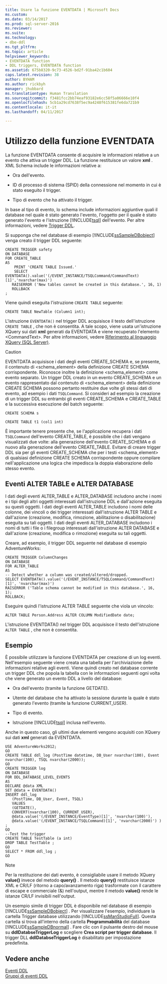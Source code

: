 ```yaml
---
title: Usare la funzione EVENTDATA | Microsoft Docs
ms.custom: 
ms.date: 03/14/2017
ms.prod: sql-server-2016
ms.reviewer: 
ms.suite: 
ms.technology:
- dbe-ddl
ms.tgt_pltfrm: 
ms.topic: article
helpviewer_keywords:
- EVENTDATA function
- DDL triggers, EVENTDATA function
ms.assetid: 675b8320-9c73-4526-bd2f-91ba42c1b604
caps.latest.revision: 38
author: BYHAM
ms.author: rickbyh
manager: jhubbard
ms.translationtype: Human Translation
ms.sourcegitcommit: f3481fcc2bb74eaf93182e6cc58f5a06666e10f4
ms.openlocfilehash: 5cb1a29cd7638f5ec9a4248f615381fe6da721b9
ms.contentlocale: it-it
ms.lasthandoff: 04/11/2017

---
```

# <a name="use-the-eventdata-function"></a>Utilizzo della funzione EVENTDATA
  La funzione EVENTDATA consente di acquisire le informazioni relative a un evento che attiva un trigger DDL. La funzione restituisce un valore **xml** . XML Schema include le informazioni relative a:  
  
-   Ora dell'evento.  
  
-   ID di processo di sistema (SPID) della connessione nel momento in cui è stato eseguito il trigger.  
  
-   Tipo di evento che ha attivato il trigger.  
  
 In base al tipo di evento, lo schema include informazioni aggiuntive quali il database nel quale è stato generato l'evento, l'oggetto per il quale è stato generato l'evento e l'istruzione [!INCLUDE[tsql](../../includes/tsql-md.md)] dell'evento. Per altre informazioni, vedere [Trigger DDL](../../relational-databases/triggers/ddl-triggers.md).  
  
 Si supponga che nel database di esempio [!INCLUDE[ssSampleDBobject](../../includes/sssampledbobject-md.md)] venga creato il trigger DDL seguente:  
  
```  
CREATE TRIGGER safety   
ON DATABASE   
FOR CREATE_TABLE   
AS   
    PRINT 'CREATE TABLE Issued.'  
    SELECT EVENTDATA().value('(/EVENT_INSTANCE/TSQLCommand/CommandText)[1]','nvarchar(max)')  
   RAISERROR ('New tables cannot be created in this database.', 16, 1)   
   ROLLBACK  
;  
```  
  
 Viene quindi eseguita l'istruzione `CREATE TABLE` seguente:  
  
 `CREATE TABLE NewTable (Column1 int);`  
  
 L'istruzione `EVENTDATA()` nel trigger DDL acquisisce il testo dell'istruzione `CREATE TABLE` , che non è consentita. A tale scopo, viene usata un'istruzione XQuery sui dati **xml** generati da EVENTDATA e viene recuperato l'elemento \<CommandText>. Per altre informazioni, vedere [Riferimento al linguaggio XQuery &#40;SQL Server&#41;](../../xquery/xquery-language-reference-sql-server.md).  
  
> [!CAUTION]  
>  EVENTDATA acquisisce i dati degli eventi CREATE_SCHEMA e, se presente, il contenuto di <schema_element> della definizione CREATE SCHEMA corrispondente. Riconosce inoltre la definizione <schema_element> come evento separato. Un trigger DDL creato in un evento CREATE_SCHEMA e un evento rappresentato dal contenuto di <schema_element> della definizione CREATE SCHEMA possono pertanto restituire due volte gli stessi dati di evento, ad esempio i dati `TSQLCommand`. Si consideri ad esempio la creazione di un trigger DDL su entrambi gli eventi CREATE_SCHEMA e CREATE_TABLE e la successiva esecuzione del batch seguente:  
>   
>  `CREATE SCHEMA s`  
>   
>  `CREATE TABLE t1 (col1 int)`  
>   
>  È importante tenere presente che, se l'applicazione recupera i dati `TSQLCommand` dell'evento CREATE_TABLE, è possibile che i dati vengano visualizzati due volte: alla generazione dell'evento CREATE_SCHEMA e di nuovo alla generazione dell'evento CREATE_TABLE. Evitare di creare trigger DDL sia per gli eventi CREATE_SCHEMA che per i testi <schema_element> di qualsiasi definizione CREATE SCHEMA corrispondente oppure compilare nell'applicazione una logica che impedisca la doppia elaborazione dello stesso evento.  
  
## <a name="alter-table-and-alter-database-events"></a>Eventi ALTER TABLE e ALTER DATABASE  
 I dati degli eventi ALTER_TABLE e ALTER_DATABASE includono anche i nomi e i tipi degli altri oggetti interessati dall'istruzione DDL e dall'azione eseguita su questi oggetti. I dati degli eventi ALTER_TABLE includono i nomi delle colonne, dei vincoli o dei trigger interessati dall'istruzione ALTER TABLE e dall'azione (creazione, modifica, rimozione, abilitazione o disabilitazione) eseguita su tali oggetti. I dati degli eventi ALTER_DATABASE includono i nomi di tutti i file o i filegroup interessati dall'istruzione ALTER DATABASE e dall'azione (creazione, modifica o rimozione) eseguita su tali oggetti.  
  
 Creare, ad esempio, il trigger DDL seguente nel database di esempio AdventureWorks:  
  
```  
CREATE TRIGGER ColumnChanges  
ON DATABASE   
FOR ALTER_TABLE  
AS  
-- Detect whether a column was created/altered/dropped.  
SELECT EVENTDATA().value('(/EVENT_INSTANCE/TSQLCommand/CommandText)[1]', 'nvarchar(max)')  
RAISERROR ('Table schema cannot be modified in this database.', 16, 1);  
ROLLBACK;  
```  
  
 Eseguire quindi l'istruzione ALTER TABLE seguente che viola un vincolo:  
  
```  
ALTER TABLE Person.Address ALTER COLUMN ModifiedDate date;   
```  
  
 L'istruzione EVENTDATA() nel trigger DDL acquisisce il testo dell'istruzione `ALTER TABLE` , che non è consentita.  
  
## <a name="example"></a>Esempio  
 È possibile utilizzare la funzione EVENTDATA per creazione di un log eventi. Nell'esempio seguente viene creata una tabella per l'archiviazione delle informazioni relative agli eventi. Viene quindi creato nel database corrente un trigger DDL che popola la tabella con le informazioni seguenti ogni volta che viene generato un evento DDL a livello del database:  
  
-   Ora dell'evento (tramite la funzione GETDATE).  
  
-   Utente del database che ha attivato la sessione durante la quale è stato generato l'evento (tramite la funzione CURRENT_USER).  
  
-   Tipo di evento.  
  
-   Istruzione [!INCLUDE[tsql](../../includes/tsql-md.md)] inclusa nell'evento.  
  
 Anche in questo caso, gli ultimi due elementi vengono acquisiti con XQuery sui dati **xml** generati da EVENTDATA.  
  
```  
USE AdventureWorks2012;  
GO  
CREATE TABLE ddl_log (PostTime datetime, DB_User nvarchar(100), Event nvarchar(100), TSQL nvarchar(2000));  
GO  
CREATE TRIGGER log   
ON DATABASE   
FOR DDL_DATABASE_LEVEL_EVENTS   
AS  
DECLARE @data XML  
SET @data = EVENTDATA()  
INSERT ddl_log   
   (PostTime, DB_User, Event, TSQL)   
   VALUES   
   (GETDATE(),   
   CONVERT(nvarchar(100), CURRENT_USER),   
   @data.value('(/EVENT_INSTANCE/EventType)[1]', 'nvarchar(100)'),   
   @data.value('(/EVENT_INSTANCE/TSQLCommand)[1]', 'nvarchar(2000)') ) ;  
GO  
--Test the trigger  
CREATE TABLE TestTable (a int)  
DROP TABLE TestTable ;  
GO  
SELECT * FROM ddl_log ;  
GO  
```  
  
> [!NOTE]  
>  Per la restituzione dei dati evento, è consigliabile usare il metodo XQuery **value()** invece del metodo **query()** . Il metodo **query()** restituisce istanze XML e CR/LF (ritorno a capo/avanzamento riga) trasformate con il carattere di escape e commerciale (&) nell'output, mentre il metodo **value()** rende le istanze CR/LF invisibili nell'output.  
  
 Un esempio simile di trigger DDL è disponibile nel database di esempio [!INCLUDE[ssSampleDBobject](../../includes/sssampledbobject-md.md)] . Per visualizzare l'esempio, individuare la cartella Trigger database utilizzando [!INCLUDE[ssManStudioFull](../../includes/ssmanstudiofull-md.md)]. Questa cartella si trova all'interno della cartella **Programmabilità** del database [!INCLUDE[ssSampleDBnormal](../../includes/sssampledbnormal-md.md)] . Fare clic con il pulsante destro del mouse su **ddlDatabseTriggerLog** e scegliere **Crea script per trigger database**. Il trigger DLL **ddlDatabseTriggerLog** è disabilitato per impostazione predefinita.  
  
## <a name="see-also"></a>Vedere anche  
 [Eventi DDL](../../relational-databases/triggers/ddl-events.md)   
 [Gruppi di eventi DDL](../../relational-databases/triggers/ddl-event-groups.md)  
  
  
